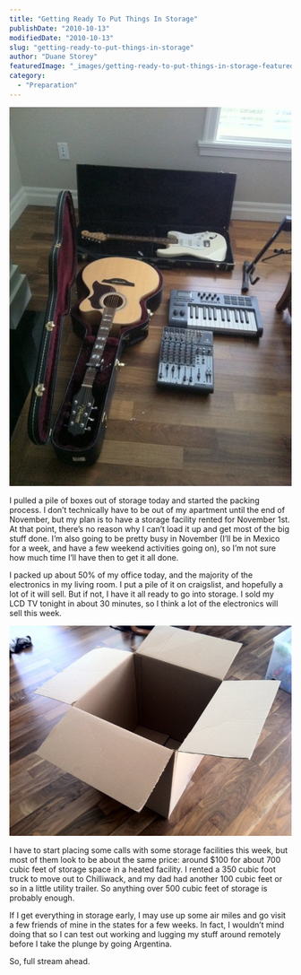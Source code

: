 ```yaml
---
title: "Getting Ready To Put Things In Storage"
publishDate: "2010-10-13"
modifiedDate: "2010-10-13"
slug: "getting-ready-to-put-things-in-storage"
author: "Duane Storey"
featuredImage: "_images/getting-ready-to-put-things-in-storage-featured.jpg"
category:
  - "Preparation"
---
```


 [![](_images/getting-ready-to-put-things-in-storage-1.jpg "44918_10150292349105637_626915636_15137446_6124805_n")](http://www.migratorynerd.com/wordpress/wp-content/uploads/2010/10/44918_10150292349105637_626915636_15137446_6124805_n.jpg)

I pulled a pile of boxes out of storage today and started the packing process. I don’t technically have to be out of my apartment until the end of November, but my plan is to have a storage facility rented for November 1st. At that point, there’s no reason why I can’t load it up and get most of the big stuff done. I’m also going to be pretty busy in November (I’ll be in Mexico for a week, and have a few weekend activities going on), so I’m not sure how much time I’ll have then to get it all done.

I packed up about 50% of my office today, and the majority of the electronics in my living room. I put a pile of it on craigslist, and hopefully a lot of it will sell. But if not, I have it all ready to go into storage. I sold my LCD TV tonight in about 30 minutes, so I think a lot of the electronics will sell this week.

[![](_images/getting-ready-to-put-things-in-storage-2.jpg "66257_10150292133585637_626915636_15132375_7760170_n")](_images/getting-ready-to-put-things-in-storage-2.jpg)

I have to start placing some calls with some storage facilities this week, but most of them look to be about the same price: around $100 for about 700 cubic feet of storage space in a heated facility. I rented a 350 cubic foot truck to move out to Chilliwack, and my dad had another 100 cubic feet or so in a little utility trailer. So anything over 500 cubic feet of storage is probably enough.

If I get everything in storage early, I may use up some air miles and go visit a few friends of mine in the states for a few weeks. In fact, I wouldn’t mind doing that so I can test out working and lugging my stuff around remotely before I take the plunge by going Argentina.

So, full stream ahead.